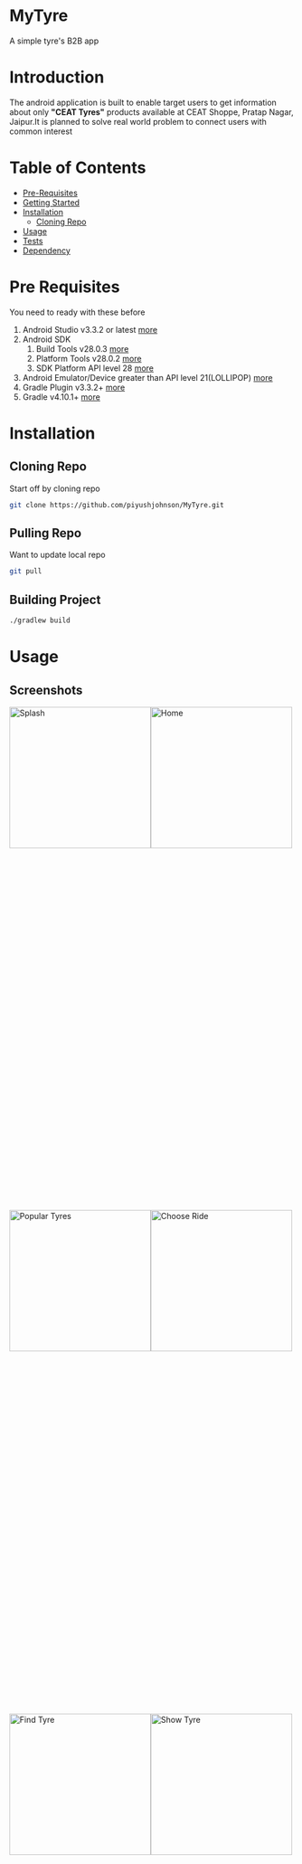 MyTyre
=======
A simple tyre's B2B app

Introduction
=============

The android application is built to enable target users to get information about only **"CEAT Tyres"** products available at CEAT Shoppe, Pratap Nagar, Jaipur.It is planned to solve real world problem to connect users with common interest

Table of Contents
=================
<!--ts-->
   * [Pre-Requisites](#pre-requisites)
   * [Getting Started](#getting-started)
   * [Installation](#installation)
      * [Cloning Repo](#cloning-repo)
   * [Usage](#usage)
   * [Tests](#tests)
   * [Dependency](#dependency)
<!--te-->

Pre Requisites
==============

You need to ready with these before

1. Android Studio v3.3.2 or latest [more](https://developer.android.com/studio/releases#3-3-0)
2. Android SDK 
   1. Build Tools v28.0.3 [more](https://developer.android.com/studio/releases/build-tools.html#notes)
   2. Platform Tools v28.0.2 [more](https://developer.android.com/studio/releases/platform-tools#2802_march_2018)
   3. SDK Platform API level 28 [more](https://developer.android.com/studio/releases/platforms#9.0)
3. Android Emulator/Device greater than API level 21(LOLLIPOP) [more](https://developer.android.com/about/versions/android-5.0)
4. Gradle Plugin v3.3.2+ [more](https://developer.android.com/studio/releases/gradle-plugin#3-3-0)
5. Gradle v4.10.1+ [more](https://docs.gradle.org/4.10.1/release-notes.html)

Installation
============

Cloning Repo
------------

Start off by cloning repo
```bash
git clone https://github.com/piyushjohnson/MyTyre.git
```

Pulling Repo
------------

Want to update local repo
```bash
git pull
```

Building Project
----------------

```bash
./gradlew build
```

Usage
=====

Screenshots
-----------

<div style=" min-height: 100%;
  display: flex;
  flex-wrap: wrap;
  flex-direction: row;">
  
<img src="https://master.tus.io/files/79db0c3daf3e4a090efff83381007961+qnmzbdQu5szkxbADmXG5l2kHGJ07N9aaqIEq.uHnoYhecjYZrMv.fi68g5mm8764ooAWwjH4pElbfeqw6JqyIRePyQfvZmrr7bE57x_aNWjKngSI8SAl9jvnqMkyfJXp" alt="Splash" width="250"/>

<img src="https://master.tus.io/files/0767b2d9ec3d966f4f4f6b8a88a2901d+qnsFHRfm6u7Yxi_FJiZyvjNvgUlbUpng6uZMXtq0C65NSrEVzHYP34XiXspq1UiZWqosuY_8fJ6UIbgTFbmXzokpIEcjMeNdevUvHfOhT4ylalsmGqp6WImqi8dwaTD5" alt="Home" width="250"/>

<img src="https://master.tus.io/files/d454e122be8132bfdb661467266de0ee+dsMKZ_jRRH80aym4OdHd_YFX5vdLp30gl6w4REVkXWxGeRYmhGZLtY09TQT3GbHd.yknTy5PNEvOcobFMcI38cWSPrMPTXGUVKsih7uqFavptIcNm0rizAOG3Aa8WpNd" alt="Popular Tyres" width="250"/>

<img src="https://master.tus.io/files/363e05d3188c5f74d57958b5a030365e+Wtk9fk2l9npfnb9Ea8IhMNyqW_zY3uorPvnVRSqsrO4DjBkZHmCf4TTYvH_AXYKdzwihCVF8kHez6Ba0O4_UV9EyFyF4xENDbG5O.hbhDS7Xywk.nmGbkBoESSygSeHl" alt="Choose Ride" width="250"/>

<img src="https://master.tus.io/files/9ec1805d9539bc22cd92206da31c571b+lkIywd6UjHSS2FCD4ODmqr3i7HBCWi6wuTrkLwV6RwKgASzRsHYxXHqzqohkwOrPgsKlO8JcaVaevn1fvbzmkxJNZyXYwQ6QIsTXBF5DRYuCirQnPcjV3PcRWCV_3CJ_" alt="Find Tyre" width="250"/>

<img src="https://master.tus.io/files/872094c97e9e9b8b489804c9f50c7683+m6Nt2y1mtEDGE0yCewZNc.QouiW7hI._PeNruQl9GOkun1gsjXCkKXBgWwdw2rpfPld92phJHxuN8SwD.0.hRxfKEt2kUrOd5MTSWUEJj4JzIKtd_xs.6bjKwKU6qQBY" alt="Show Tyre" width="250"/>

<div>

Tests
=====

**Adding Soon**

Dependency
==========

* Support Libs
* Google Material Components
  * Card View
  * Recycler View
  * View Pager
  * Constraint Layout
  * Co-ordinator Layout
  * Legacy Support
* Architecture Components
  * Live Data
  * View Model
  * Room (Compiler & Runtime)
  * Navigation UI & Fragment
* Firebase 
  * Core
  * Firestore
  * Firebase Auth UI
* Dagger 2
  * Core & Compiler
  * Android Support
  * Android Processor
* Glide

